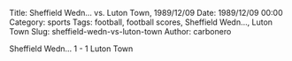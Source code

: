 Title: Sheffield Wedn… vs. Luton Town, 1989/12/09
Date: 1989/12/09 00:00
Category: sports
Tags: football, football scores, Sheffield Wedn…, Luton Town
Slug: sheffield-wedn-vs-luton-town
Author: carbonero


Sheffield Wedn… 1 - 1 Luton Town
